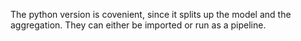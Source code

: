 The python version is covenient, since it splits up the model and 
the aggregation.  They can either be imported or run as a pipeline. 

